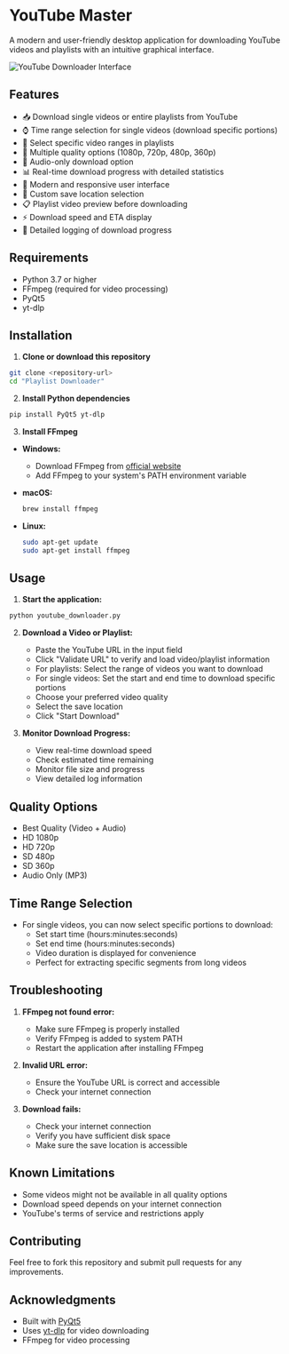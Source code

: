 # YouTube Master

A modern and user-friendly desktop application for downloading YouTube videos and playlists with an intuitive graphical interface.

![YouTube Downloader Interface](screenshot.png)

## Features

- 📥 Download single videos or entire playlists from YouTube
- ⌚ Time range selection for single videos (download specific portions)
- 📝 Select specific video ranges in playlists
- 🎥 Multiple quality options (1080p, 720p, 480p, 360p)
- 🎵 Audio-only download option
- 📊 Real-time download progress with detailed statistics
- 💫 Modern and responsive user interface
- 📁 Custom save location selection
- 📋 Playlist video preview before downloading
- ⚡ Download speed and ETA display
- 📝 Detailed logging of download progress

## Requirements

- Python 3.7 or higher
- FFmpeg (required for video processing)
- PyQt5
- yt-dlp

## Installation

1. **Clone or download this repository**
```bash
git clone <repository-url>
cd "Playlist Downloader"
```

2. **Install Python dependencies**
```bash
pip install PyQt5 yt-dlp
```

3. **Install FFmpeg**

- **Windows:**
  - Download FFmpeg from [official website](https://ffmpeg.org/download.html)
  - Add FFmpeg to your system's PATH environment variable
  
- **macOS:**
  ```bash
  brew install ffmpeg
  ```
  
- **Linux:**
  ```bash
  sudo apt-get update
  sudo apt-get install ffmpeg
  ```

## Usage

1. **Start the application:**
```bash
python youtube_downloader.py
```

2. **Download a Video or Playlist:**
   - Paste the YouTube URL in the input field
   - Click "Validate URL" to verify and load video/playlist information
   - For playlists: Select the range of videos you want to download
   - For single videos: Set the start and end time to download specific portions
   - Choose your preferred video quality
   - Select the save location
   - Click "Start Download"

3. **Monitor Download Progress:**
   - View real-time download speed
   - Check estimated time remaining
   - Monitor file size and progress
   - View detailed log information

## Quality Options

- Best Quality (Video + Audio)
- HD 1080p
- HD 720p
- SD 480p
- SD 360p
- Audio Only (MP3)

## Time Range Selection

- For single videos, you can now select specific portions to download:
  - Set start time (hours:minutes:seconds)
  - Set end time (hours:minutes:seconds)
  - Video duration is displayed for convenience
  - Perfect for extracting specific segments from long videos

## Troubleshooting

1. **FFmpeg not found error:**
   - Make sure FFmpeg is properly installed
   - Verify FFmpeg is added to system PATH
   - Restart the application after installing FFmpeg

2. **Invalid URL error:**
   - Ensure the YouTube URL is correct and accessible
   - Check your internet connection

3. **Download fails:**
   - Check your internet connection
   - Verify you have sufficient disk space
   - Make sure the save location is accessible

## Known Limitations

- Some videos might not be available in all quality options
- Download speed depends on your internet connection
- YouTube's terms of service and restrictions apply

## Contributing

Feel free to fork this repository and submit pull requests for any improvements.


## Acknowledgments

- Built with [PyQt5](https://www.riverbankcomputing.com/software/pyqt/)
- Uses [yt-dlp](https://github.com/yt-dlp/yt-dlp) for video downloading
- FFmpeg for video processing